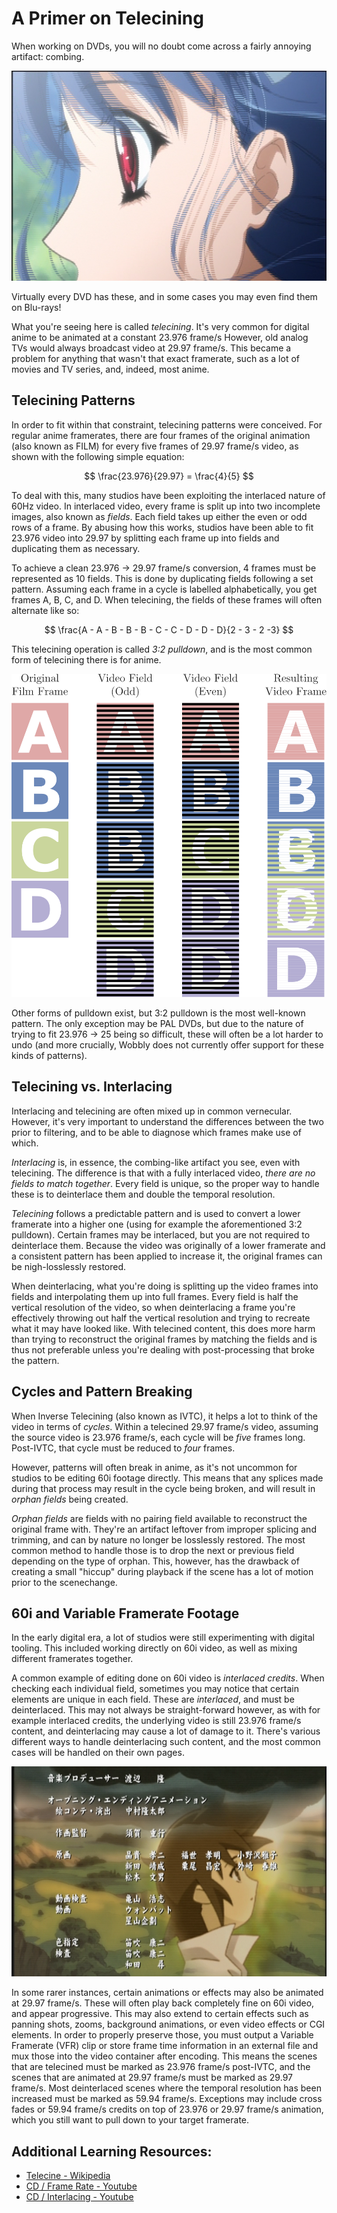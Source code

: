 # A Primer on Telecining

When working on DVDs,
you will no doubt come across a fairly annoying artifact:
combing.

![A classic example of combing](imgs/combed_frame.png)

Virtually every DVD has these,
and in some cases  you may even find them on Blu-rays!

What you're seeing here is called *telecining*.
It's very common for digital anime to be animated at a constant 23.976 frame/s
However, old analog TVs would always broadcast video at 29.97 frame/s.
This became a problem for anything that wasn't that exact framerate,
such as a lot of movies and TV series,
and, indeed, most anime.

## Telecining Patterns

In order to fit within that constraint,
telecining patterns were conceived.
For regular anime framerates,
there are four frames of the original animation (also known as FILM)
for every five frames of 29.97 frame/s video,
as shown with the following simple equation:

$$
\frac{23.976}{29.97} = \frac{4}{5}
$$

To deal with this,
many studios have been exploiting the interlaced nature of 60Hz video.
In interlaced video,
every frame is split up into two incomplete images,
also known as *fields*.
Each field takes up either the even or odd rows of a frame.
By abusing how this works,
studios have been able to fit 23.976 video into 29.97
by splitting each frame up into fields and duplicating them as necessary.

To achieve a clean 23.976 → 29.97 frame/s conversion,
4 frames must be represented as 10 fields.
This is done by duplicating fields following a set pattern.
Assuming each frame in a cycle is labelled alphabetically,
you get frames A, B, C, and D.
When telecining,
the fields of these frames will often alternate like so:

$$
\frac{A - A - B -  B -  B -  C -  C -  D - D - D}{2 - 3 - 2 -3}
$$

This telecining operation is called *3:2 pulldown*,
and is the most common form of telecining there is for anime.

![A classic example of 3:2 pulldown](imgs/3_2_pulldown.png)

Other forms of pulldown exist,
but 3:2 pulldown is the most well-known pattern.
The only exception may be PAL DVDs,
but due to the nature of trying to fit 23.976 → 25 being so difficult,
these will often be a lot harder to undo
(and more crucially,
Wobbly does not currently offer support for these kinds of patterns).


## Telecining vs. Interlacing

Interlacing and telecining are often mixed up in common vernecular.
However, it's very important to understand the differences between the two prior to filtering,
and to be able to diagnose which frames make use of which.

*Interlacing* is,
in essence, the combing-like artifact you see,
even with telecining.
The difference is that with a fully interlaced video,
*there are no fields to match together*.
Every field is unique,
so the proper way to handle these is to deinterlace them
and double the temporal resolution.

*Telecining* follows a predictable pattern
and is used to convert a lower framerate into a higher one
(using for example the aforementioned 3:2 pulldown).
Certain frames may be interlaced,
but you are not required to deinterlace them.
Because the video was originally of a lower framerate
and a consistent pattern has been applied to increase it,
the original frames can be nigh-losslessly restored.

When deinterlacing,
what you're doing is splitting up the video frames into fields
and interpolating them up into full frames.
Every field is half the vertical resolution of the video,
so when deinterlacing a frame you're effectively throwing out half the vertical resolution
and trying to recreate what it may have looked like.
With telecined content,
this does more harm than trying to reconstruct the original frames by matching the fields
and is thus not preferable
unless you're dealing with post-processing that broke the pattern.


## Cycles and Pattern Breaking

When Inverse Telecining (also known as IVTC),
it helps a lot to think of the video in terms of *cycles*.
Within a telecined 29.97 frame/s video,
assuming the source video is 23.976 frame/s,
each cycle will be *five* frames long.
Post-IVTC, that cycle must be reduced to *four* frames.

However, patterns will often break in anime,
as it's not uncommon for studios to be editing 60i footage directly.
This means that any splices made during that process may result in the cycle being broken,
and will result in *orphan fields* being created.

*Orphan fields* are fields with no pairing field available to reconstruct the original frame with.
They're an artifact leftover from improper splicing and trimming,
and can by nature no longer be losslessly restored.
The most common method to handle those is to drop the next or previous field
depending on the type of orphan.
This, however, has the drawback of creating a small "hiccup" during playback
if the scene has a lot of motion prior to the scenechange.


## 60i and Variable Framerate Footage

In the early digital era,
a lot of studios were still experimenting with digital tooling.
This included working directly on 60i video,
as well as mixing different framerates together.

A common example of editing done on 60i video is *interlaced credits*.
When checking each individual field,
sometimes you may notice that certain elements are unique in each field.
These are *interlaced*,
and must be deinterlaced.
This may not always be straight-forward however,
as with for example interlaced credits, the underlying video is still 23.976 frame/s content,
and deinterlacing may cause a lot of damage to it.
There's various different ways to handle deinterlacing such content,
and the most common cases will be handled on their own pages.

![An example of interlaced credits on top of 23.976 frame/s video](imgs/interlaced_credits.png)

In some rarer instances,
certain animations or effects may also be animated at 29.97 frame/s.
These will often play back completely fine on 60i video,
and appear progressive.
This may also extend to certain effects such as panning shots,
zooms, background animations,
or even video effects or CGI elements.
In order to properly preserve those,
you must output a Variable Framerate (VFR) clip
or store frame time information in an external file
and mux those into the video container after encoding.
This means the scenes that are telecined must be marked as 23.976 frame/s post-IVTC,
and the scenes that are animated at 29.97 frame/s must be marked as 29.97 frame/s.
Most deinterlaced scenes where the temporal resolution has been increased
must be marked as 59.94 frame/s.
Exceptions may include cross fades
or 59.94 frame/s credits on top of 23.976 or 29.97 frame/s animation,
which you still want to pull down to your target framerate.

## Additional Learning Resources:

* [Telecine - Wikipedia](https://en.wikipedia.org/wiki/Telecine)
* [CD / Frame Rate - Youtube](https://www.youtube.com/watch?v=DyqjTZHRdRs)
* [CD / Interlacing - Youtube](https://www.youtube.com/watch?v=5eu_KjKsnpM)
